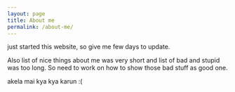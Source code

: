 ```yaml
---
layout: page
title: About me
permalink: /about-me/
---
```

just started this website, so give me few days to update.

Also list of nice things about me was very short and list of bad and stupid was too long. So need to work on how to show those bad stuff as good one.

akela mai kya kya karun :(
